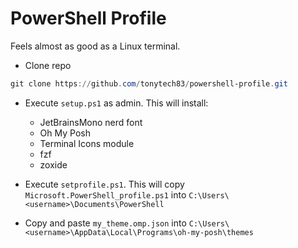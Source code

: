 # PowerShell Profile

Feels almost as good as a Linux terminal.

- Clone repo
```powershell
git clone https://github.com/tonytech83/powershell-profile.git
```

- Execute `setup.ps1` as admin. This will install:

  - JetBrainsMono nerd font
  - Oh My Posh
  - Terminal Icons module
  - fzf
  - zoxide

- Execute `setprofile.ps1`. This will copy `Microsoft.PowerShell_profile.ps1` into `C:\Users\<username>\Documents\PowerShell`

- Copy and paste `my_theme.omp.json` into `C:\Users\<username>\AppData\Local\Programs\oh-my-posh\themes`
